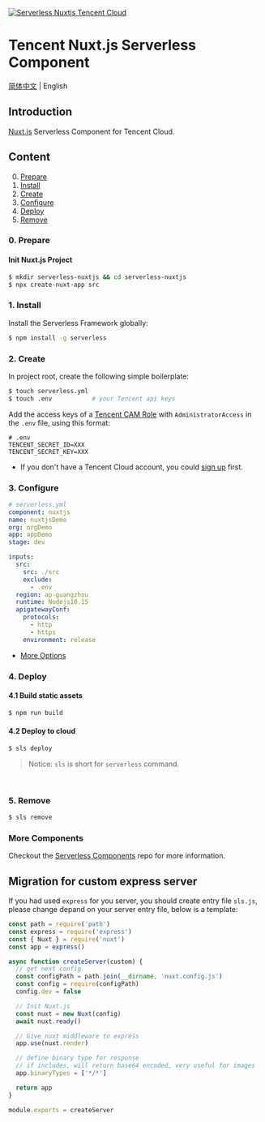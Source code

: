 [![Serverless Nuxtjs Tencent Cloud](https://img.serverlesscloud.cn/2020310/1583829094342-nuxt.js%20_%E9%95%BF.png)](http://serverless.com)

# Tencent Nuxt.js Serverless Component

[简体中文](https://github.com/serverless-components/tencent-nuxtjs/blob/v2/README.md) | English

## Introduction

[Nuxt.js](https://github.com/nuxt/nuxt.js) Serverless Component for Tencent Cloud.

## Content

0. [Prepare](#0-prepare)
1. [Install](#1-install)
1. [Create](#2-create)
1. [Configure](#3-configure)
1. [Deploy](#4-deploy)
1. [Remove](#5-Remove)

### 0. Prepare

#### Init Nuxt.js Project

```bash
$ mkdir serverless-nuxtjs && cd serverless-nuxtjs
$ npx create-nuxt-app src
```

### 1. Install

Install the Serverless Framework globally:

```bash
$ npm install -g serverless
```

### 2. Create

In project root, create the following simple boilerplate:

```bash
$ touch serverless.yml
$ touch .env           # your Tencent api keys
```

Add the access keys of a [Tencent CAM Role](https://console.cloud.tencent.com/cam/capi) with `AdministratorAccess` in the `.env` file, using this format:

```
# .env
TENCENT_SECRET_ID=XXX
TENCENT_SECRET_KEY=XXX
```

- If you don't have a Tencent Cloud account, you could [sign up](https://intl.cloud.tencent.com/register) first.

### 3. Configure

```yml
# serverless.yml
component: nuxtjs
name: nuxtjsDemo
org: orgDemo
app: appDemo
stage: dev

inputs:
  src:
    src: ./src
    exclude:
      - .env
  region: ap-guangzhou
  runtime: Nodejs10.15
  apigatewayConf:
    protocols:
      - http
      - https
    environment: release
```

- [More Options](https://github.com/serverless-components/tencent-nuxtjs/blob/v2/docs/configure.md)

### 4. Deploy

#### 4.1 Build static assets

```bash
$ npm run build
```

#### 4.2 Deploy to cloud

```bash
$ sls deploy
```

> Notice: `sls` is short for `serverless` command.

&nbsp;

### 5. Remove

```bash
$ sls remove
```

### More Components

Checkout the [Serverless Components](https://github.com/serverless/components) repo for more information.

## Migration for custom express server

If you had used `express` for you server, you should create entry file `sls.js`, please change depand on your server entry file, below is a template:

```js
const path = require('path')
const express = require('express')
const { Nuxt } = require('nuxt')
const app = express()

async function createServer(custom) {
  // get next config
  const configPath = path.join(__dirname, 'nuxt.config.js')
  const config = require(configPath)
  config.dev = false

  // Init Nuxt.js
  const nuxt = new Nuxt(config)
  await nuxt.ready()

  // Give nuxt middleware to express
  app.use(nuxt.render)

  // define binary type for response
  // if includes, will return base64 encoded, very useful for images
  app.binaryTypes = ['*/*']

  return app
}

module.exports = createServer
```
